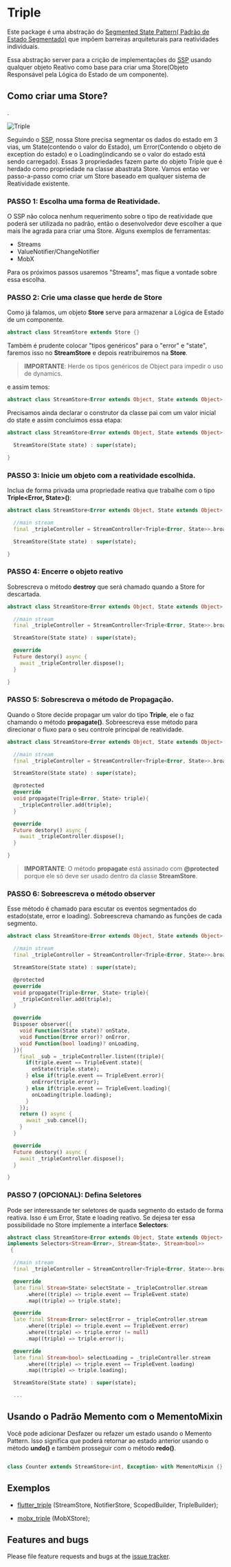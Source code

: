 # Triple

Este package é uma abstração do [Segmented State Pattern( Padrão de Estado Segmentado)](https://github.com/Flutterando/triple_pattern) que impõem barreiras arquiteturais para reatividades individuais.

Essa abstração server para a crição de implementações do [SSP](https://github.com/Flutterando/triple_pattern) usando qualquer objeto Reativo como base para criar uma Store(Objeto Responsável pela Lógica do Estado de um componente).

## Como criar uma Store?
.

![Triple](https://github.com/Flutterando/triple_pattern/raw/master/schema.png)

Seguindo o [SSP](https://github.com/Flutterando/triple_pattern), nossa Store precisa segmentar os dados do estado em 3 vias, um State(contendo o valor do Estado), um Error(Contendo o objeto de exception do estado) e o Loading(indicando se o valor do estado está sendo carregado). Essas 3 propriedades fazem parte do objeto Triple que é herdado como propriedade na classe abastrata Store.
Vamos entao ver passo-a-passo como criar um Store baseado em qualquer sistema de Reatividade existente.




### PASSO 1: Escolha uma forma de Reatividade.

O SSP não coloca nenhum requerimento sobre o tipo de reatividade que poderá ser utilizada no padrão, então o desenvolvedor deve escolher a que mais lhe agrada para criar uma Store.
Alguns exemplos de ferramentas:
- Streams
- ValueNotifier/ChangeNotifier
- MobX

Para os próximos passos usaremos "Streams", mas fique a vontade sobre essa escolha.

### PASSO 2: Crie uma classe que herde de **Store**

Como já falamos, um objeto **Store** serve para armazenar a Lógica de Estado de um componente.
```dart
abstract class StreamStore extends Store {}
```

Também é prudente colocar "tipos genéricos" para o "error" e "state", faremos isso no **StreamStore** e depois reatribuiremos na **Store**.
> **IMPORTANTE**: Herde os tipos genéricos de Object para impedir o uso de dynamics.

e assim temos:
```dart
abstract class StreamStore<Error extends Object, State extends Object> extends Store<Error, State> {}
```

Precisamos ainda declarar o construtor da classe pai com um valor inicial do state e assim concluimos essa etapa:

```dart
abstract class StreamStore<Error extends Object, State extends Object> extends Store<Error, State> {

  StreamStore(State state) : super(state);

}
```

### PASSO 3: Inicie um objeto com a reatividade escolhida.
 

Inclua de forma privada uma propriedade reativa que trabalhe com o tipo **Triple<Error, State>()**:

```dart
abstract class StreamStore<Error extends Object, State extends Object> extends Store<Error, State> {

  //main stream
  final _tripleController = StreamController<Triple<Error, State>>.broadcast(sync: true);

  StreamStore(State state) : super(state);

}
```

### PASSO 4: Encerre o objeto reativo

Sobrescreva o método **destroy** que será chamado quando a Store for descartada.


```dart
abstract class StreamStore<Error extends Object, State extends Object> extends Store<Error, State> {

  //main stream
  final _tripleController = StreamController<Triple<Error, State>>.broadcast(sync: true);

  StreamStore(State state) : super(state);

  @override
  Future destory() async {
    await _tripleController.dispose();
  }

}
```

### PASSO 5: Sobrescreva o método de Propagação.

Quando o Store decide propagar um valor do tipo **Triple**, ele o faz chamando o método **propagate()**. Sobreescreva esse método para direcionar o fluxo para o seu controle principal de reatividade.

```dart
abstract class StreamStore<Error extends Object, State extends Object> extends Store<Error, State> {

  //main stream
  final _tripleController = StreamController<Triple<Error, State>>.broadcast(sync: true);

  StreamStore(State state) : super(state);

  @protected
  @override
  void propagate(Triple<Error, State> triple){
    _tripleController.add(triple);
  }

  @override
  Future destory() async {
    await _tripleController.dispose();
  }

}
```

> **IMPORTANTE**: O método **propagate** está assinado com **@protected** porque ele só deve ser usado dentro da classe **StreamStore**.


### PASSO 6: Sobreescreva o método **observer**

Esse método é chamado para escutar os eventos segmentados do estado(state, error e loading). Sobreescreva chamando as funções de cada segmento. 


```dart
abstract class StreamStore<Error extends Object, State extends Object> extends Store<Error, State> {

  //main stream
  final _tripleController = StreamController<Triple<Error, State>>.broadcast(sync: true);

  StreamStore(State state) : super(state);

  @protected
  @override
  void propagate(Triple<Error, State> triple){
    _tripleController.add(triple);
  }

  @override
  Disposer observer({
    void Function(State state)? onState,
    void Function(Error error)? onError,
    void Function(bool loading)? onLoading,
  }){
    final _sub = _tripleController.listen((triple){
      if(triple.event == TripleEvent.state){
        onState(triple.state);
      } else if(triple.event == TripleEvent.error){
        onError(triple.error);
      } else if(triple.event == TripleEvent.loading){
        onLoading(triple.loading);
      }
    });
    return () async {
      await _sub.cancel();
    }
  }

  @override
  Future destory() async {
    await _tripleController.dispose();
  }

}
```

### PASSO 7 (OPCIONAL): Defina Seletores

Pode ser interessande ter seletores de quada segmento do estado de forma reativa. Isso é um Error, State e loading reativo.
Se dejesa ter essa possibilidade no Store implemente a interface **Selectors**:

```dart
abstract class StreamStore<Error extends Object, State extends Object> extends Store<Error, State>
implements Selectors<Stream<Error>, Stream<State>, Stream<bool>>
 {

  //main stream
  final _tripleController = StreamController<Triple<Error, State>>.broadcast(sync: true);

  @override
  late final Stream<State> selectState = _tripleController.stream
      .where((triple) => triple.event == TripleEvent.state)
      .map((triple) => triple.state);

  @override
  late final Stream<Error> selectError = _tripleController.stream
      .where((triple) => triple.event == TripleEvent.error)
      .where((triple) => triple.error != null)
      .map((triple) => triple.error!);

  @override
  late final Stream<bool> selectLoading = _tripleController.stream
      .where((triple) => triple.event == TripleEvent.loading)
      .map((triple) => triple.loading);

  StreamStore(State state) : super(state);

  ...
```


## Usando o Padrão Memento com o MementoMixin

Você pode adicionar Desfazer ou refazer um estado usando o Memento Pattern. Isso significa que poderá retornar ao estado anterior usando o método **undo()** e também prosseguir com o método **redo()**.

```dart

class Counter extends StreamStore<int, Exception> with MementoMixin {}

```


## Exemplos

- [flutter_triple](https://pub.dev/packages/flutter_triple) (StreamStore, NotifierStore, ScopedBuilder, TripleBuilder);

- [mobx_triple](https://pub.dev/packages/mobx_triple) (MobXStore);



## Features and bugs

Please file feature requests and bugs at the [issue tracker][tracker].

[tracker]: http://example.com/issues/replaceme
